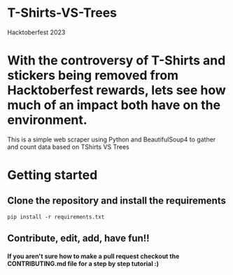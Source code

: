 # T-Shirts-VS-Trees
Hacktoberfest 2023

# With the controversy of T-Shirts and stickers being removed from Hacktoberfest rewards, lets see how much of an impact both have on the environment.
This is a simple web scraper using Python and BeautifulSoup4 to gather and count data based on TShirts VS Trees

# Getting started

## Clone the repository and install the requirements
```
pip install -r requirements.txt
```

## Contribute, edit, add, have fun!!


#### If you aren't sure how to make a pull request checkout the CONTRIBUTING.md file for a step by step tutorial :) 
